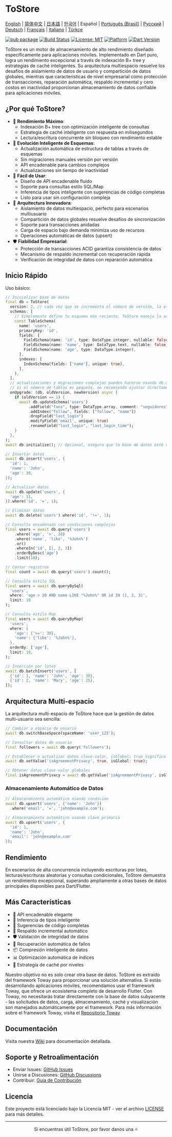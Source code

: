 # ToStore

[English](../../README.md) | [简体中文](README.zh-CN.md) | [日本語](README.ja.md) | [한국어](README.ko.md) | Español | [Português (Brasil)](README.pt-BR.md) | [Русский](README.ru.md) | [Deutsch](README.de.md) | [Français](README.fr.md) | [Italiano](README.it.md) | [Türkçe](README.tr.md)

[![pub package](https://img.shields.io/pub/v/tostore.svg)](https://pub.dev/packages/tostore)
[![Build Status](https://github.com/tocreator/tostore/workflows/build/badge.svg)](https://github.com/tocreator/tostore/actions)
[![License: MIT](https://img.shields.io/badge/License-MIT-yellow.svg)](https://opensource.org/licenses/MIT)
[![Platform](https://img.shields.io/badge/Platform-Flutter-02569B?logo=flutter)](https://flutter.dev)
[![Dart Version](https://img.shields.io/badge/Dart-3.5+-00B4AB.svg?logo=dart)](https://dart.dev)

ToStore es un motor de almacenamiento de alto rendimiento diseñado específicamente para aplicaciones móviles. Implementado en Dart puro, logra un rendimiento excepcional a través de indexación B+ tree y estrategias de caché inteligentes. Su arquitectura multiespacio resuelve los desafíos de aislamiento de datos de usuario y compartición de datos globales, mientras que características de nivel empresarial como protección de transacciones, reparación automática, respaldo incremental y cero costos en inactividad proporcionan almacenamiento de datos confiable para aplicaciones móviles.

## ¿Por qué ToStore?

- 🚀 **Rendimiento Máximo**: 
  - Indexación B+ tree con optimización inteligente de consultas
  - Estrategia de caché inteligente con respuesta en milisegundos
  - Lectura/escritura concurrente sin bloqueo con rendimiento estable
- 🔄 **Evolución Inteligente de Esquemas**: 
  - Actualización automática de estructura de tablas a través de esquemas
  - Sin migraciones manuales versión por versión
  - API encadenable para cambios complejos
  - Actualizaciones sin tiempo de inactividad
- 🎯 **Fácil de Usar**: 
  - Diseño de API encadenable fluido
  - Soporte para consultas estilo SQL/Map
  - Inferencia de tipos inteligente con sugerencias de código completas
  - Listo para usar sin configuración compleja
- 🔄 **Arquitectura Innovadora**: 
  - Aislamiento de datos multiespacio, perfecto para escenarios multiusuario
  - Compartición de datos globales resuelve desafíos de sincronización
  - Soporte para transacciones anidadas
  - Carga de espacio bajo demanda minimiza uso de recursos
  - Operaciones automáticas de datos (upsert)
- 🛡️ **Fiabilidad Empresarial**: 
  - Protección de transacciones ACID garantiza consistencia de datos
  - Mecanismo de respaldo incremental con recuperación rápida
  - Verificación de integridad de datos con reparación automática

## Inicio Rápido

Uso básico:

```dart
// Inicializar base de datos
final db = ToStore(
  version: 2, // cada vez que se incrementa el número de versión, la estructura de tabla en schemas se creará o actualizará automáticamente
  schemas: [
    // Simplemente define tu esquema más reciente, ToStore maneja la actualización automáticamente
    const TableSchema(
      name: 'users',
      primaryKey: 'id',
      fields: [
        FieldSchema(name: 'id', type: DataType.integer, nullable: false),
        FieldSchema(name: 'name', type: DataType.text, nullable: false),
        FieldSchema(name: 'age', type: DataType.integer),
      ],
      indexes: [
        IndexSchema(fields: ['name'], unique: true),
      ],
    ),
  ],
  // actualizaciones y migraciones complejas pueden hacerse usando db.updateSchema
  // si el número de tablas es pequeño, se recomienda ajustar directamente la estructura en schemas para actualización automática
  onUpgrade: (db, oldVersion, newVersion) async {
    if (oldVersion == 1) {
      await db.updateSchema('users')
          .addField("fans", type: DataType.array, comment: "seguidores")
          .addIndex("follow", fields: ["follow", "name"])
          .dropField("last_login")
          .modifyField('email', unique: true)
          .renameField("last_login", "last_login_time");
    }
  },
);
await db.initialize(); // Opcional, asegura que la base de datos esté completamente inicializada antes de operaciones

// Insertar datos
await db.insert('users', {
  'id': 1,
  'name': 'John',
  'age': 30,
});

// Actualizar datos
await db.update('users', {
  'age': 31,
}).where('id', '=', 1);

// Eliminar datos
await db.delete('users').where('id', '!=', 1);

// Consulta encadenada con condiciones complejas
final users = await db.query('users')
    .where('age', '>', 20)
    .where('name', 'like', '%John%')
    .or()
    .whereIn('id', [1, 2, 3])
    .orderByDesc('age')
    .limit(10);

// Contar registros
final count = await db.query('users').count();

// Consulta estilo SQL
final users = await db.queryBySql(
  'users',
  where: 'age > 20 AND name LIKE "%John%" OR id IN (1, 2, 3)',
  limit: 10
);

// Consulta estilo Map
final users = await db.queryByMap(
  'users',
  where: {
    'age': {'>=': 30},
    'name': {'like': '%John%'},
  },
  orderBy: ['age'],
  limit: 10,
);

// Inserción por lotes
await db.batchInsert('users', [
  {'id': 1, 'name': 'John', 'age': 30},
  {'id': 2, 'name': 'Mary', 'age': 25},
]);
```

## Arquitectura Multi-espacio

La arquitectura multi-espacio de ToStore hace que la gestión de datos multi-usuario sea sencilla:

```dart
// Cambiar a espacio de usuario
await db.switchBaseSpace(spaceName: 'user_123');

// Consultar datos de usuario
final followers = await db.query('followers');

// Establecer o actualizar datos clave-valor, isGlobal: true significa datos globales
await db.setValue('isAgreementPrivacy', true, isGlobal: true);

// Obtener datos clave-valor globales
final isAgreementPrivacy = await db.getValue('isAgreementPrivacy', isGlobal: true);
```

### Almacenamiento Automático de Datos

```dart
// Almacenamiento automático usando condición
await db.upsert('users', {'name': 'John'})
  .where('email', '=', 'john@example.com');

// Almacenamiento automático usando clave primaria
await db.upsert('users', {
  'id': 1,
  'name': 'John',
  'email': 'john@example.com'
});
``` 

## Rendimiento

En escenarios de alta concurrencia incluyendo escrituras por lotes, lecturas/escrituras aleatorias y consultas condicionales, ToStore demuestra un rendimiento excepcional, superando ampliamente a otras bases de datos principales disponibles para Dart/Flutter.

## Más Características

- 💫 API encadenable elegante
- 🎯 Inferencia de tipos inteligente
- 📝 Sugerencias de código completas
- 🔐 Respaldo incremental automático
- 🛡️ Validación de integridad de datos
- 🔄 Recuperación automática de fallos
- 📦 Compresión inteligente de datos
- 📊 Optimización automática de índices
- 💾 Estrategia de caché por niveles

Nuestro objetivo no es solo crear otra base de datos. ToStore es extraído del framework Toway para proporcionar una solución alternativa. Si estás desarrollando aplicaciones móviles, recomendamos usar el framework Toway, que ofrece un ecosistema completo de desarrollo Flutter. Con Toway, no necesitarás tratar directamente con la base de datos subyacente - las solicitudes de datos, carga, almacenamiento, caché y visualización son manejados automáticamente por el framework.
Para más información sobre el framework Toway, visita el [Repositorio Toway](https://github.com/tocreator/toway)

## Documentación

Visita nuestra [Wiki](https://github.com/tocreator/tostore) para documentación detallada.

## Soporte y Retroalimentación

- Enviar Issues: [GitHub Issues](https://github.com/tocreator/tostore/issues)
- Unirse a Discusiones: [GitHub Discussions](https://github.com/tocreator/tostore/discussions)
- Contribuir: [Guía de Contribución](CONTRIBUTING.md)

## Licencia

Este proyecto está licenciado bajo la Licencia MIT - ver el archivo [LICENSE](LICENSE) para más detalles.

---

<p align="center">Si encuentras útil ToStore, por favor danos una ⭐️</p> 
